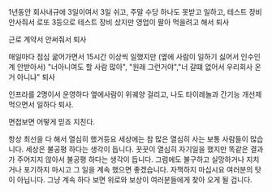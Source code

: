 1년동안 회사내규에 3일이여서 3일 쉬고, 주말 수당 하나도 못받고 일하고, 테스트 장비 안사줘서 로또 3등으로 테스트 장비 샀지만
영업이 팔아 먹을려고 해서 퇴사

근로 계약서 안써줘서 퇴사

매일마다 점심 굶어가면서 15시간 이상씩 일했지만 (옆에 사람이 일하기 싫어서 인수인계 안받아서) 
"너아니여도 할 사람 많아", "원래 그런거야","너 갈떄 없어서 우리회사 온거 아니냐" 퇴사

인프라를 2명이서 운영하다 옆에사람이 위궤양 걸리고, 나도 타이레놀과 간기능 개선제 먹으면서 일하다 퇴사.

면접보면 어떻게 믿죠 지친다. 


항상 최선을 다 해서 열심히 했거등요
세상에는 참 많은 열심히 사는 보통 사람들이 많습니다.
세상은 불공평 하다는 생각이 듭니다.
꿋꿋이 열심히 자기일을 했지만 똑같은 결과가 주어지지 않아서 불공평 하다는 생각이 듭니다.
그럼에도 불구하고 실망하거나 지치거나 포기하지 마시고
그 일을 계속 했으면 좋겠습니다.
자책하지 마십시요
여러분의 탓이 아닙니다.
그냥 계속 하다 보면 위로와 보상이 여러분들에게 찾아 오게 될 겁니다.

